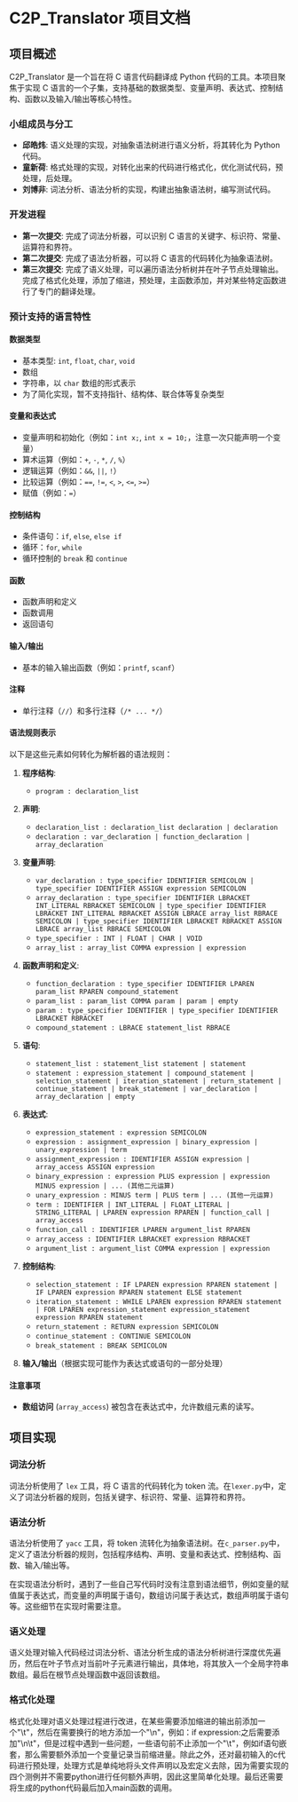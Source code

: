 # C2P_Translator 项目文档

## 项目概述
C2P_Translator 是一个旨在将 C 语言代码翻译成 Python 代码的工具。本项目聚焦于实现 C 语言的一个子集，支持基础的数据类型、变量声明、表达式、控制结构、函数以及输入/输出等核心特性。

### 小组成员与分工
- **邱皓炜**: 语义处理的实现，对抽象语法树进行语义分析，将其转化为 Python 代码。
- **童新荷**: 格式处理的实现，对转化出来的代码进行格式化，优化测试代码，预处理，后处理。
- **刘博非**: 词法分析、语法分析的实现，构建出抽象语法树，编写测试代码。

### 开发进程
- **第一次提交**: 完成了词法分析器，可以识别 C 语言的关键字、标识符、常量、运算符和界符。
- **第二次提交**: 完成了语法分析器，可以将 C 语言的代码转化为抽象语法树。
- **第三次提交**: 完成了语义处理，可以遍历语法分析树并在叶子节点处理输出。完成了格式化处理，添加了缩进，预处理，主函数添加，并对某些特定函数进行了专门的翻译处理。

### 预计支持的语言特性

#### 数据类型
- 基本类型: `int`, `float`, `char`, `void`
- 数组
- 字符串，以 `char` 数组的形式表示
- 为了简化实现，暂不支持指针、结构体、联合体等复杂类型

#### 变量和表达式
- 变量声明和初始化（例如：`int x;`, `int x = 10;`，注意一次只能声明一个变量）
- 算术运算（例如：`+`, `-`, `*`, `/`, `%`）
- 逻辑运算（例如：`&&`, `||`, `!`）
- 比较运算（例如：`==`, `!=`, `<`, `>`, `<=`, `>=`）
- 赋值（例如：`=`）

#### 控制结构
- 条件语句：`if`, `else`, `else if`
- 循环：`for`, `while`
- 循环控制的 `break` 和 `continue`

#### 函数
- 函数声明和定义
- 函数调用
- 返回语句

#### 输入/输出
- 基本的输入输出函数（例如：`printf`, `scanf`）

#### 注释
- 单行注释（`//`）和多行注释（`/* ... */`）

#### 语法规则表示

以下是这些元素如何转化为解析器的语法规则：

1. **程序结构**:
   - `program : declaration_list`

2. **声明**:
   - `declaration_list : declaration_list declaration | declaration`
   - `declaration : var_declaration | function_declaration | array_declaration`

3. **变量声明**:
   - `var_declaration : type_specifier IDENTIFIER SEMICOLON | type_specifier IDENTIFIER ASSIGN expression SEMICOLON`
   - `array_declaration : type_specifier IDENTIFIER LBRACKET INT_LITERAL RBRACKET SEMICOLON | type_specifier IDENTIFIER LBRACKET INT_LITERAL RBRACKET ASSIGN LBRACE array_list RBRACE SEMICOLON | type_specifier IDENTIFIER LBRACKET RBRACKET ASSIGN LBRACE array_list RBRACE SEMICOLON`
   - `type_specifier : INT | FLOAT | CHAR | VOID`
   - `array_list : array_list COMMA expression | expression`

4. **函数声明和定义**:
   - `function_declaration : type_specifier IDENTIFIER LPAREN param_list RPAREN compound_statement`
   - `param_list : param_list COMMA param | param | empty`
   - `param : type_specifier IDENTIFIER | type_specifier IDENTIFIER LBRACKET RBRACKET`
   - `compound_statement : LBRACE statement_list RBRACE`

5. **语句**:
   - `statement_list : statement_list statement | statement`
   - `statement : expression_statement | compound_statement | selection_statement | iteration_statement | return_statement | continue_statement | break_statement | var_declaration | array_declaration | empty`

6. **表达式**:
   - `expression_statement : expression SEMICOLON`
   - `expression : assignment_expression | binary_expression | unary_expression | term`
   - `assignment_expression : IDENTIFIER ASSIGN expression | array_access ASSIGN expression`
   - `binary_expression : expression PLUS expression | expression MINUS expression | ... (其他二元运算)`
   - `unary_expression : MINUS term | PLUS term | ... (其他一元运算)`
   - `term : IDENTIFIER | INT_LITERAL | FLOAT_LITERAL | STRING_LITERAL | LPAREN expression RPAREN | function_call | array_access`
   - `function_call : IDENTIFIER LPAREN argument_list RPAREN`
   - `array_access : IDENTIFIER LBRACKET expression RBRACKET`
   - `argument_list : argument_list COMMA expression | expression`

7. **控制结构**:
   - `selection_statement : IF LPAREN expression RPAREN statement | IF LPAREN expression RPAREN statement ELSE statement`
   - `iteration_statement : WHILE LPAREN expression RPAREN statement | FOR LPAREN expression_statement expression_statement expression RPAREN statement`
   - `return_statement : RETURN expression SEMICOLON`
   - `continue_statement : CONTINUE SEMICOLON`
   - `break_statement : BREAK SEMICOLON`

8. **输入/输出**（根据实现可能作为表达式或语句的一部分处理）

#### 注意事项
- **数组访问** (`array_access`) 被包含在表达式中，允许数组元素的读写。

## 项目实现

### 词法分析

词法分析使用了 `lex` 工具，将 C 语言的代码转化为 token 流。在`lexer.py`中，定义了词法分析器的规则，包括关键字、标识符、常量、运算符和界符。

### 语法分析

语法分析使用了 `yacc` 工具，将 token 流转化为抽象语法树。在`c_parser.py`中，定义了语法分析器的规则，包括程序结构、声明、变量和表达式、控制结构、函数、输入/输出等。

在实现语法分析时，遇到了一些自己写代码时没有注意到语法细节，例如变量的赋值属于表达式，而变量的声明属于语句，数组访问属于表达式，数组声明属于语句等。这些细节在实现时需要注意。

### 语义处理

语义处理对输入代码经过词法分析、语法分析生成的语法分析树进行深度优先遍历，然后在叶子节点对当前叶子元素进行输出，具体地，将其放入一个全局字符串数组。最后在根节点处理函数中返回该数组。

### 格式化处理

格式化处理对语义处理过程进行改进，在某些需要添加缩进的输出前添加一个"\t"，然后在需要换行的地方添加一个"\n"，例如：if expression:之后需要添加"\n\t"，但是过程中遇到一些问题，一些语句前不止添加一个"\t"，例如if语句嵌套，那么需要额外添加一个变量记录当前缩进量。除此之外，还对最初输入的c代码进行预处理，处理方式是单纯地将头文件声明以及宏定义去除，因为需要实现的四个测例并不需要python进行任何额外声明，因此这里简单化处理。最后还需要将生成的python代码最后加入main函数的调用。

